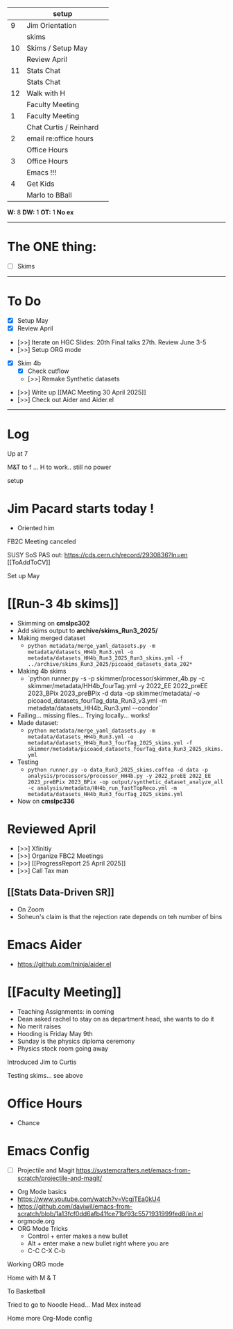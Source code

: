 
|     | setup                  |     |
| --- | ---------------------- | --- |
| 9   | Jim Orientation        |     |
|     | skims                  |     |
| 10  | Skims / Setup May      |     |
|     | Review April           |     |
| 11  | Stats Chat             |     |
|     | Stats Chat             |     |
| 12  | Walk with H            |     |
|     | Faculty Meeting        |     |
| 1   | Faculty Meeting        |     |
|     | Chat Curtis / Reinhard |     |
| 2   | email re:office hours  |     |
|     | Office Hours           |     |
| 3   | Office Hours           |     |
|     | Emacs !!!              |     |
| 4   | Get Kids               |     |
|     | Marlo to BBall         |     |

**W:** 8 
**DW:** 1
**OT:** 1
**No ex**

---
# The ONE thing: 
- [ ] Skims

---
# To Do

- [x] Setup May 
- [x] Review April 
- [>>] Iterate on HGC Slides:  20th Final talks 27th. Review June 3-5
- [>>] Setup ORG mode
- [x] Skim 4b 
	- [x] Check cutflow
	- [>>] Remake Synthetic datasets
- [>>] Write up [[MAC Meeting 30 April 2025]]
- [>>] Check out Aider and Aider.el

---

# Log

Up at 7 

M&T to f ... H to work.. still no power

setup

# Jim Pacard starts today !
- Oriented him

FB2C Meeting canceled 

SUSY SoS PAS out: https://cds.cern.ch/record/2930836?ln=en 
 [[ToAddToCV]]

Set up May

# [[Run-3 4b skims]]
- Skimming on **cmslpc302**
- Add skims output to **archive/skims_Run3_2025/**
- Making merged dataset
	- `python metadata/merge_yaml_datasets.py -m metadata/datasets_HH4b_Run3.yml -o metadata/datasets_HH4b_Run3_2025_Run3_skims.yml -f ../archive/skims_Run3_2025/picoaod_datasets_data_202*`
- Making 4b skims
	- `python runner.py -s -p skimmer/processor/skimmer_4b.py -c skimmer/metadata/HH4b_fourTag.yml -y 2022_EE 2022_preEE 2023_BPix 2023_preBPix -d data -op skimmer/metadata/ -o picoaod_datasets_fourTag_data_Run3_v3.yml -m metadata/datasets_HH4b_Run3.yml --condor``
- Failing... missing files... Trying locally... works!
- Made dataset:
	- `python metadata/merge_yaml_datasets.py -m metadata/datasets_HH4b_Run3.yml -o metadata/datasets_HH4b_Run3_fourTag_2025_skims.yml -f skimmer/metadata/picoaod_datasets_fourTag_data_Run3_2025_skims.yml`
- Testing
	- `python runner.py -o data_Run3_2025_skims.coffea -d data -p analysis/processors/processor_HH4b.py -y 2022_preEE 2022_EE 2023_preBPix 2023_BPix -op output/synthetic_dataset_analyze_all -c analysis/metadata/HH4b_run_fastTopReco.yml -m metadata/datasets_HH4b_Run3_fourTag_2025_skims.yml`
- Now on **cmslpc336**

# Reviewed April
- [>>] Xfinitiy 
- [>>] Organize FBC2 Meetings
- [>>]  [[ProgressReport 25 April 2025]]
- [>>] Call Tax man

## [[Stats Data-Driven SR]]
- On Zoom
- Soheun's claim is that the rejection rate depends on teh number of bins


# Emacs Aider
- https://github.com/tninja/aider.el


# [[Faculty Meeting]]
- Teaching Assignments: in coming
- Dean asked rachel to stay on as department head, she wants to do it
- No merit raises
- Hooding is Friday May 9th
- Sunday is the physics diploma ceremony
- Physics stock room going away

Introduced Jim to Curtis

Testing skims... see above

# Office Hours 
- Chance

# Emacs Config
- [ ] Projectile and Magit https://systemcrafters.net/emacs-from-scratch/projectile-and-magit/
- Org Mode basics
- https://www.youtube.com/watch?v=VcgjTEa0kU4
- https://github.com/daviwil/emacs-from-scratch/blob/1a13fcf0dd6afb41fce71bf93c5571931999fed8/init.el
- orgmode.org
- ORG Mode Tricks
	- Control + enter makes a new bullet
	- Alt + enter make a new bullet right where you are
	- C-C C-X C-b

Working ORG mode

Home with M & T 

To Basketball

Tried to go to Noodle Head... Mad Mex instead

 Home more Org-Mode config
